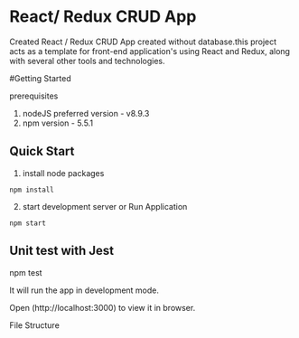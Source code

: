 # React/ Redux CRUD App

Created React / Redux CRUD App created without database.this project acts as a template for front-end application's using React and Redux, along with several other tools and technologies.

#Getting Started

prerequisites

1. nodeJS
	preferred version - v8.9.3
2. npm version - 5.5.1


## Quick Start

1. install node packages

```shell
npm install
```
2. start development server or Run Application 

```shell
npm start
```

## Unit test with Jest

npm test

It will run the app in development mode.

Open (http://localhost:3000) to view it in browser.

File Structure


